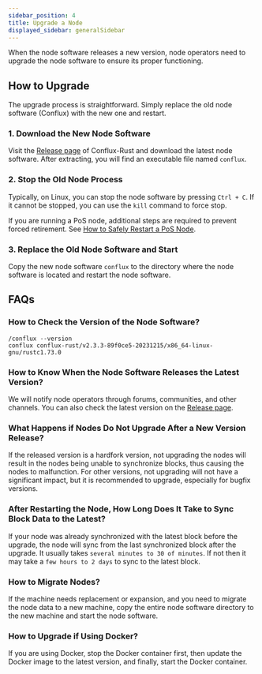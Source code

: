 ```yaml
---
sidebar_position: 4
title: Upgrade a Node
displayed_sidebar: generalSidebar
---
```


When the node software releases a new version, node operators need to upgrade the node software to ensure its proper functioning.

## How to Upgrade

The upgrade process is straightforward. Simply replace the old node software (Conflux) with the new one and restart.

### 1. Download the New Node Software

Visit the [Release page](https://github.com/Conflux-Chain/conflux-rust/releases) of Conflux-Rust and download the latest node software. After extracting, you will find an executable file named `conflux`.

### 2. Stop the Old Node Process

Typically, on Linux, you can stop the node software by pressing `Ctrl + C`. If it cannot be stopped, you can use the `kill` command to force stop.

If you are running a PoS node, additional steps are required to prevent forced retirement. See [How to Safely Restart a PoS Node](/docs/general/mine-stake/stake/faqs#how-can-i-safely-restart-my-pos-node).

### 3. Replace the Old Node Software and Start

Copy the new node software `conflux` to the directory where the node software is located and restart the node software.

## FAQs

### How to Check the Version of the Node Software?

```shell
/conflux --version
conflux conflux-rust/v2.3.3-89f0ce5-20231215/x86_64-linux-gnu/rustc1.73.0
```

### How to Know When the Node Software Releases the Latest Version?

We will notify node operators through forums, communities, and other channels. You can also check the latest version on the [Release page](https://github.com/Conflux-Chain/conflux-rust/releases).

### What Happens if Nodes Do Not Upgrade After a New Version Release?

If the released version is a hardfork version, not upgrading the nodes will result in the nodes being unable to synchronize blocks, thus causing the nodes to malfunction. For other versions, not upgrading will not have a significant impact, but it is recommended to upgrade, especially for bugfix versions.

### After Restarting the Node, How Long Does It Take to Sync Block Data to the Latest?

If your node was already synchronized with the latest block before the upgrade, the node will sync from the last synchronized block after the upgrade. It usually takes `several minutes to 30 of minutes`. If not then it may take a `few hours to 2 days` to sync to the latest block.

### How to Migrate Nodes?

If the machine needs replacement or expansion, and you need to migrate the node data to a new machine, copy the entire node software directory to the new machine and start the node software.

### How to Upgrade if Using Docker?

If you are using Docker, stop the Docker container first, then update the Docker image to the latest version, and finally, start the Docker container.